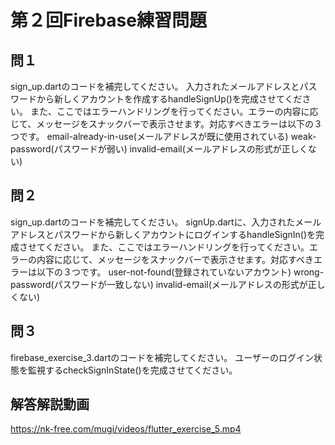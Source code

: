 # 第２回Firebase練習問題

## 問１
sign_up.dartのコードを補完してください。
入力されたメールアドレスとパスワードから新しくアカウントを作成するhandleSignUp()を完成させてください。
また、ここではエラーハンドリングを行ってください。エラーの内容に応じて、メッセージをスナックバーで表示させます。対応すべきエラーは以下の３つです。
email-already-in-use(メールアドレスが既に使用されている)
weak-password(パスワードが弱い)
invalid-email(メールアドレスの形式が正しくない)

## 問２
sign_up.dartのコードを補完してください。
signUp.dartに、入力されたメールアドレスとパスワードから新しくアカウントにログインするhandleSignIn()を完成させてください。
また、ここではエラーハンドリングを行ってください。エラーの内容に応じて、メッセージをスナックバーで表示させます。対応すべきエラーは以下の３つです。
user-not-found(登録されていないアカウント)
wrong-password(パスワードが一致しない)
invalid-email(メールアドレスの形式が正しくない)

## 問３
firebase_exercise_3.dartのコードを補完してください。
ユーザーのログイン状態を監視するcheckSignInState()を完成させてください。

## 解答解説動画
https://nk-free.com/mugi/videos/flutter_exercise_5.mp4
